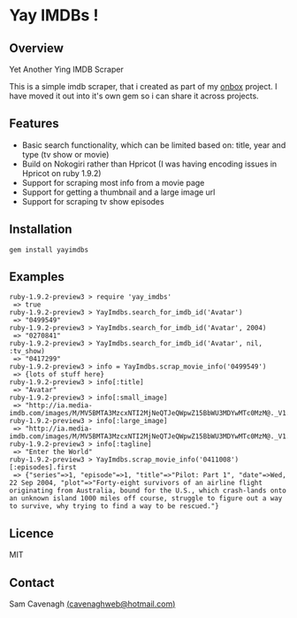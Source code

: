 # Yay IMDBs !

Overview
--------
Yet Another Ying IMDB Scraper

This is a simple imdb scraper, that i created as part of my [onbox](http://github.com/o-sam-o/onbox) project.  I have moved it out into it's own gem so i can share it across projects.

Features
--------
 * Basic search functionality, which can be limited based on: title, year and type (tv show or movie)
 * Build on Nokogiri rather than Hpricot (I was having encoding issues in Hpricot on ruby 1.9.2)
 * Support for scraping most info from a movie page
 * Support for getting a thumbnail and a large image url
 * Support for scraping tv show episodes

Installation
------------

	gem install yayimdbs

Examples
--------

	ruby-1.9.2-preview3 > require 'yay_imdbs'
	 => true 
	ruby-1.9.2-preview3 > YayImdbs.search_for_imdb_id('Avatar')
	 => "0499549" 
	ruby-1.9.2-preview3 > YayImdbs.search_for_imdb_id('Avatar', 2004)
	 => "0270841" 
	ruby-1.9.2-preview3 > YayImdbs.search_for_imdb_id('Avatar', nil, :tv_show)
	 => "0417299" 
	ruby-1.9.2-preview3 > info = YayImdbs.scrap_movie_info('0499549')
	 => {lots of stuff here}
	ruby-1.9.2-preview3 > info[:title]
	 => "Avatar" 
	ruby-1.9.2-preview3 > info[:small_image]
	 => "http://ia.media-imdb.com/images/M/MV5BMTA3MzcxNTI2MjNeQTJeQWpwZ15BbWU3MDYwMTc0MzM@._V1._SX100_SY122_.jpg" 
	ruby-1.9.2-preview3 > info[:large_image]
	 => "http://ia.media-imdb.com/images/M/MV5BMTA3MzcxNTI2MjNeQTJeQWpwZ15BbWU3MDYwMTc0MzM@._V1._SX488_SY595_.jpg" 
	ruby-1.9.2-preview3 > info[:tagline]
	 => "Enter the World"
	ruby-1.9.2-preview3 > YayImdbs.scrap_movie_info('0411008')[:episodes].first
	 => {"series"=>1, "episode"=>1, "title"=>"Pilot: Part 1", "date"=>Wed, 22 Sep 2004, "plot"=>"Forty-eight survivors of an airline flight originating from Australia, bound for the U.S., which crash-lands onto an unknown island 1000 miles off course, struggle to figure out a way to survive, why trying to find a way to be rescued."}
	
Licence
-------
MIT

Contact
-------
Sam Cavenagh [(cavenaghweb@hotmail.com)](mailto:cavenaghweb@hotmail.com)